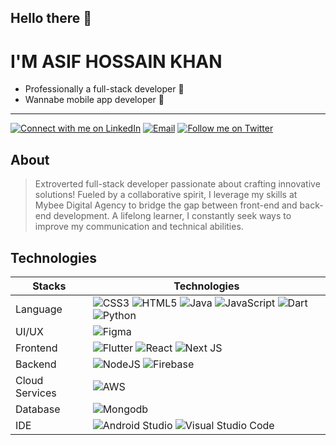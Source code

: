 
## Hello there 👋
# **I'M ASIF HOSSAIN KHAN**

- Professionally a full-stack developer 🚀
- Wannabe mobile app developer 🤡

--------------------------------------------------
  
[![Connect with me on LinkedIn](https://img.shields.io/badge/LinkedIn-0077B5?style=for-the-badge&logo=linkedin&logoColor=white)](https://www.linkedin.com/in/asif-hossain-khan-8195a2215/)        [![Email](https://img.shields.io/badge/Gmail-D14836?style=for-the-badge&logo=gmail&logoColor=white)](mailto:asifhossain.khan19@gmail.com) [![Follow me on Twitter](https://img.shields.io/twitter/follow/ano_vortex?style=for-the-badge&logo=twitter)](https://twitter.com/ano_vortex)

## About 

> Extroverted full-stack developer passionate about crafting innovative solutions!  Fueled by a collaborative spirit, I leverage my skills at Mybee Digital Agency to bridge the gap between front-end and back-end development. A lifelong learner, I constantly seek ways to improve my communication and technical abilities.

## Technologies

| Stacks        | Technologies  |
| ------------- | ------------- |
| Language      | ![CSS3](https://img.shields.io/badge/css3-%231572B6.svg?style=for-the-badge&logo=css3&logoColor=white) ![HTML5](https://img.shields.io/badge/html5-%23E34F26.svg?style=for-the-badge&logo=html5&logoColor=white) ![Java](https://img.shields.io/badge/java-%23ED8B00.svg?style=for-the-badge&logo=openjdk&logoColor=white) ![JavaScript](https://img.shields.io/badge/javascript-%23323330.svg?style=for-the-badge&logo=javascript&logoColor=%23F7DF1E) ![Dart](https://img.shields.io/badge/dart-%230175C2.svg?style=for-the-badge&logo=dart&logoColor=white) ![Python](https://img.shields.io/badge/python-3670A0?style=for-the-badge&logo=python&logoColor=ffdd54) |
| UI/UX         | ![Figma](https://img.shields.io/badge/Figma-F24E1E?style=for-the-badge&logo=figma&logoColor=white)|
| Frontend      |  ![Flutter](https://img.shields.io/badge/Flutter-%2302569B.svg?style=for-the-badge&logo=Flutter&logoColor=white) ![React](https://img.shields.io/badge/react-%2320232a.svg?style=for-the-badge&logo=react&logoColor=%2361DAFB) ![Next JS](https://img.shields.io/badge/Next-black?style=for-the-badge&logo=next.js&logoColor=white)|
| Backend       |![NodeJS](https://img.shields.io/badge/node.js-6DA55F?style=for-the-badge&logo=node.js&logoColor=white) ![Firebase](https://img.shields.io/badge/firebase-a08021?style=for-the-badge&logo=firebase&logoColor=ffcd34)|
| Cloud Services|![AWS](https://img.shields.io/badge/AWS-%23FF9900.svg?style=for-the-badge&logo=amazon-aws&logoColor=white)|
| Database      |![Mongodb](https://img.shields.io/badge/MongoDB-4EA94B?style=for-the-badge&logo=mongodb&logoColor=white) |
| IDE           | ![Android Studio](https://img.shields.io/badge/Android_Studio-3DDC84?style=for-the-badge&logo=android-studio&logoColor=white) ![Visual Studio Code](https://img.shields.io/badge/Visual_Studio_Code-0078D4?style=for-the-badge&logo=visual%20studio%20code&logoColor=white)|




<!--
![](https://komarev.com/ghpvc/?username=anovortex&abbreviated=true)
-->



<!--
**Anovortex/anovortex** is a ✨ _special_ ✨ repository because its `README.md` (this file) appears on your GitHub profile.

Here are some ideas to get you started:

- 🔭 I’m currently working on ...
- 🌱 I’m currently learning ...
- 👯 I’m looking to collaborate on ...
- 🤔 I’m looking for help with ...
- 💬 Ask me about ...
- 📫 How to reach me: ...
- 😄 Pronouns: ...
- ⚡ Fun fact: ...
-->
